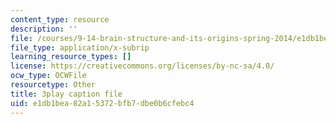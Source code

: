 ```yaml
---
content_type: resource
description: ''
file: /courses/9-14-brain-structure-and-its-origins-spring-2014/e1db1bea82a15372bfb7dbe0b6cfebc4_555138.vtt
file_type: application/x-subrip
learning_resource_types: []
license: https://creativecommons.org/licenses/by-nc-sa/4.0/
ocw_type: OCWFile
resourcetype: Other
title: 3play caption file
uid: e1db1bea-82a1-5372-bfb7-dbe0b6cfebc4
---
```

